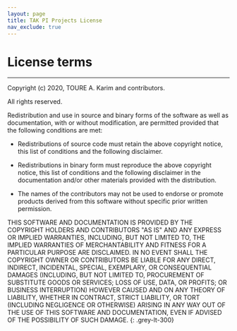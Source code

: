 ```yaml
---
layout: page
title: TAK PI Projects License
nav_exclude: true
---
```


# License terms

---


Copyright (c) 2020, TOURE A. Karim and contributors.

All rights reserved.

Redistribution and use in source and binary forms of the software as well as documentation, with or without modification, 
are permitted provided that the following conditions are met:

- Redistributions of source code must retain the above copyright notice, this list of conditions and the following disclaimer.

- Redistributions in binary form must reproduce the above copyright notice, this list of conditions and the following disclaimer in the documentation and/or other materials provided with the distribution.

- The names of the contributors may not be used to endorse or promote products derived from this software without specific prior written permission.

THIS SOFTWARE AND DOCUMENTATION IS PROVIDED BY THE COPYRIGHT HOLDERS AND CONTRIBUTORS 
"AS IS" AND ANY EXPRESS OR IMPLIED WARRANTIES, INCLUDING, BUT NOT LIMITED TO, THE IMPLIED 
WARRANTIES OF MERCHANTABILITY AND FITNESS FOR A PARTICULAR PURPOSE ARE DISCLAIMED. 
IN NO EVENT SHALL THE COPYRIGHT OWNER OR CONTRIBUTORS BE LIABLE FOR ANY DIRECT, INDIRECT, 
INCIDENTAL, SPECIAL, EXEMPLARY, OR CONSEQUENTIAL DAMAGES (INCLUDING, BUT NOT LIMITED TO, 
PROCUREMENT OF SUBSTITUTE GOODS OR SERVICES; LOSS OF USE, DATA, OR PROFITS; OR BUSINESS INTERRUPTION) 
HOWEVER CAUSED AND ON ANY THEORY OF LIABILITY, WHETHER IN CONTRACT, STRICT LIABILITY, OR TORT 
(INCLUDING NEGLIGENCE OR OTHERWISE) ARISING IN ANY WAY OUT OF THE USE OF THIS SOFTWARE AND DOCUMENTATION, 
EVEN IF ADVISED OF THE POSSIBILITY OF SUCH DAMAGE.
{: .grey-lt-300}
